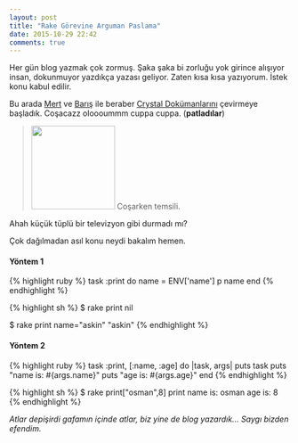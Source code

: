 ```yaml
---
layout: post
title: "Rake Görevine Arguman Paslama"
date: 2015-10-29 22:42
comments: true
---
```


Her gün blog yazmak çok zormuş. Şaka şaka bi zorluğu yok girince alışıyor insan, dokunmuyor yazdıkça yazası geliyor. Zaten kısa kısa yazıyorum. İstek konu kabul edilir.

Bu arada [Mert](https://twitter.com/mert_akkaya_) ve [Barış](https://twitter.com/home_baris) ile beraber [Crystal Dokümanlarını](https://github.com/crystaltr/tr.crystal-lang.org) çevirmeye başladık. Coşacazz oloooummm cuppa cuppa. (**patladılar**)


> <img width="150px" src="{{ site.baseurl }}public/images/cuppa.gif">
> Coşarken temsili.

Ahah küçük tüplü bir televizyon gibi durmadı mı?

Çok dağılmadan asıl konu neydi bakalım hemen.

#### Yöntem 1

{% highlight ruby %}
task :print do
  name = ENV['name']
  p name
end
{% endhighlight %}

{% highlight sh %}
$ rake print
nil

$ rake print name="askin"
"askin"
{% endhighlight %}


#### Yöntem 2

{% highlight ruby %}
task :print, [:name, :age] do |task, args|
  puts task
  puts "name is: #{args.name}"
  puts "age is: #{args.age}"
end
{% endhighlight %}

{% highlight sh %}
$ rake print["osman",8]
print
name is: osman
age is: 8
{% endhighlight %}

*Atlar depişirdi gafamın içinde atlar, biz yine de blog yazardık...
Saygı bizden efendim.*
